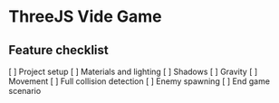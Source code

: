 # ThreeJS Vide Game

## Feature checklist

[ ] Project setup
[ ] Materials and lighting
[ ] Shadows
[ ] Gravity
[ ] Movement
[ ] Full collision detection
[ ] Enemy spawning
[ ] End game scenario
